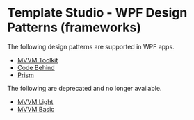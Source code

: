 # Template Studio - WPF Design Patterns (frameworks)

The following design patterns are supported in WPF apps.

- [MVVM Toolkit](./mvvmtoolkit.md)
- [Code Behind](./codebehind.md)
- [Prism](./prism.md)

The following are deprecated and no longer available.

- [MVVM Light](./mvvmlight.md)
- [MVVM Basic](./mvvmbasic.md)
